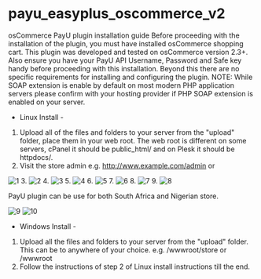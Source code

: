 # payu_easyplus_oscommerce_v2

osCommerce PayU plugin installation guide
Before proceeding with the installation of the plugin, you must have installed osCommerce shopping cart. This plugin was developed and tested on osCommerce version 2.3+.
Also ensure you have your PayU API Username, Password and Safe key handy before proceeding with this installation.
Beyond this there are no specific requirements for installing and configuring the plugin.
NOTE: While SOAP extension is enable by default on most modern PHP application servers please confirm with your hosting provider if PHP SOAP extension is enabled on your server.
- Linux Install -
1. Upload all of the files and folders to your server from the "upload" folder, place them in your web root. The web root is different on some servers, cPanel it should be public_html/ and on Plesk it should be httpdocs/.
2. Visit the store admin e.g. http://www.example.com/admin or

![1](https://cloud.githubusercontent.com/assets/4561020/15890573/2df1ac2a-2d68-11e6-99d4-fefc8ec1fc94.png)
3.
![2](https://cloud.githubusercontent.com/assets/4561020/15890618/6384e99c-2d68-11e6-8c23-9160f58ebf11.png)
4.
![3](https://cloud.githubusercontent.com/assets/4561020/15890761/0fc3b3aa-2d69-11e6-91e2-a6d3eb4ccdd8.png)
5.
![4](https://cloud.githubusercontent.com/assets/4561020/15890774/2104cb5e-2d69-11e6-8224-c072853d0ffb.png)
6.
![5](https://cloud.githubusercontent.com/assets/4561020/15890787/2ec3242a-2d69-11e6-82d5-53c6c4d73c47.png)
7.
![6](https://cloud.githubusercontent.com/assets/4561020/15890803/463977bc-2d69-11e6-82af-9b0d12a20305.png)
8.
![7](https://cloud.githubusercontent.com/assets/4561020/15890835/6ef24440-2d69-11e6-9465-698d32782043.png)
9.
![8](https://cloud.githubusercontent.com/assets/4561020/15890856/8f164d3e-2d69-11e6-8141-cbd599c4f86d.png)

PayU plugin can be use for both South Africa and Nigerian store.

![9](https://cloud.githubusercontent.com/assets/4561020/15890991/4a53b46a-2d6a-11e6-8823-6b56e0685549.png)
![10](https://cloud.githubusercontent.com/assets/4561020/15890997/540a86a0-2d6a-11e6-9b71-ec09e98cfb68.png)

- Windows Install -
1. Upload all the files and folders to your server from the "upload" folder. This can be to anywhere of your choice. e.g. /wwwroot/store or /wwwroot
2. Follow the instructions of step 2 of Linux install instructions till the end.
